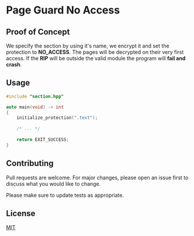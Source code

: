 # Page Guard No Access

## Proof of Concept
We specify the section by using it's name, we encrypt it and set the protection to **NO_ACCESS**. The pages will be decrypted on their very first access. If the **RIP** will be outside the valid module the program will **fail and crash**.

## Usage

```cpp
#include "section.hpp"

auto main(void) -> int
{
    initialize_protection(".text");
    
    /* ... */
    
    return EXIT_SUCCESS;
}
```

## Contributing
Pull requests are welcome. For major changes, please open an issue first to discuss what you would like to change.

Please make sure to update tests as appropriate.

## License
[MIT](https://choosealicense.com/licenses/mit/)
